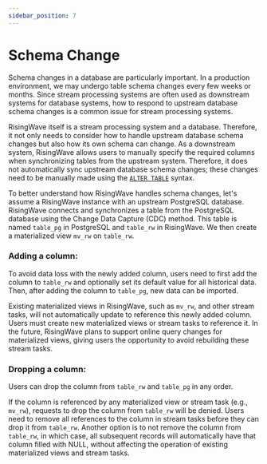 ```yaml
---
sidebar_position: 7
---
```


# Schema Change

Schema changes in a database are particularly important. In a production environment, we may undergo table schema changes every few weeks or months. Since stream processing systems are often used as downstream systems for database systems, how to respond to upstream database schema changes is a common issue for stream processing systems.

RisingWave itself is a stream processing system and a database. Therefore, it not only needs to consider how to handle upstream database schema changes but also how its own schema can change. As a downstream system, RisingWave allows users to manually specify the required columns when synchronizing tables from the upstream system. Therefore, it does not automatically sync upstream database schema changes; these changes need to be manually made using the [`ALTER TABLE`](https://docs.risingwave.com/docs/dev/sql-alter-table/) syntax.

To better understand how RisingWave handles schema changes, let's assume a RisingWave instance with an upstream PostgreSQL database. RisingWave connects and synchronizes a table from the PostgreSQL database using the Change Data Capture (CDC) method. This table is named `table_pg` in PostgreSQL and `table_rw` in RisingWave. We then create a materialized view `mv_rw` on `table_rw`.

### Adding a column:

To avoid data loss with the newly added column, users need to first add the column to `table_rw` and optionally set its default value for all historical data. Then, after adding the column to `table_pg`, new data can be imported.

Existing materialized views in RisingWave, such as `mv_rw`, and other stream tasks, will not automatically update to reference this newly added column. Users must create new materialized views or stream tasks to reference it. In the future, RisingWave plans to support online query changes for materialized views, giving users the opportunity to avoid rebuilding these stream tasks.

### Dropping a column:

Users can drop the column from `table_rw` and `table_pg` in any order.

If the column is referenced by any materialized view or stream task (e.g., `mv_rw`), requests to drop the column from `table_rw` will be denied. Users need to remove all references to the column in stream tasks before they can drop it from `table_rw`. Another option is to not remove the column from `table_rw`, in which case, all subsequent records will automatically have that column filled with NULL, without affecting the operation of existing materialized views and stream tasks.